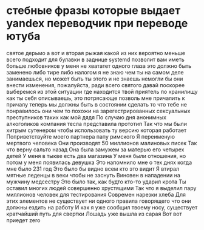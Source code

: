 # стебные фразы которые выдает yandex переводчик при переводе ютуба

святое дерьмо
а вот и вторая рыжая
какой из них вероятно меньше всего подходит для булавки в заднице
systemd позволит вам иметь больше любовников
у меня не хвататет одного глаза
это должно быть заменено либо тире либо налогом
я не знаю чем ты на самом деле занимаешься, но может быть ты этого и не знаешь
немогли бы они внести изменения, пожалуйста, ради всего святого
давай поскорее выберемся из этой ситуации
где находится твой приятель по хранилищу
как ты себя описываешь, это потрясающе
позволь мне причалить к причалу
теперь мы должны быть в состоянии сделать то что тебе не понравилось
они чем то похожи на зарегестрированных сексуальных преступников таких как мой дядя
По случаю дня анонимных алкоголиков компания тесла представила прототип
Так что мы были хитрым сутенером чтобы использовать ту версию которая работает
Поприветствуйте моего партнера папу римского
Я переименую мертвого человека
Они производят 50 миллионов малиновых писек
Так что верну сальто назад
Она была замужем за матерью его четырех детей
У меня в тыкве есть два магазина
У меня были отношения, но потом у меня появилась девушка
Это напомнило мне о тех днях когда мне было 231 год
Это было бы видно всем кто это видит
Я втирал мятные леденцы в веки чтобы не заснуть
Виновен в нападении на мужчину медсестру
Это было так, как будто кто-то ударил крота
Ты оставил многих людей совершенно хрустящими
Так что я выделил пару миллионов человек для тестирования
Современ нарезки хлеба
Для этих элементов не существует ни одного правила говорящего что они должны ездить на работу
И как я уже сообщил твоему носу, существует кратчайший путь для свертки
Лошадь уже вышла из сарая
Вот вот приедет zero
